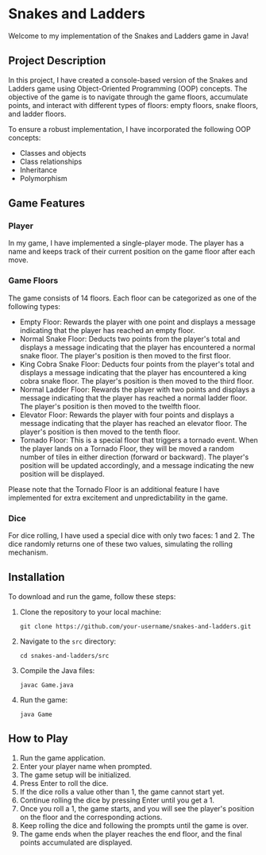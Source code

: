 # Snakes and Ladders

Welcome to my implementation of the Snakes and Ladders game in Java!

## Project Description

In this project, I have created a console-based version of the Snakes and Ladders game using Object-Oriented Programming (OOP) concepts. The objective of the game is to navigate through the game floors, accumulate points, and interact with different types of floors: empty floors, snake floors, and ladder floors.

To ensure a robust implementation, I have incorporated the following OOP concepts:
- Classes and objects
- Class relationships
- Inheritance
- Polymorphism

## Game Features

### Player

In my game, I have implemented a single-player mode. The player has a name and keeps track of their current position on the game floor after each move.

### Game Floors

The game consists of 14 floors. Each floor can be categorized as one of the following types:
- Empty Floor: Rewards the player with one point and displays a message indicating that the player has reached an empty floor.
- Normal Snake Floor: Deducts two points from the player's total and displays a message indicating that the player has encountered a normal snake floor. The player's position is then moved to the first floor.
- King Cobra Snake Floor: Deducts four points from the player's total and displays a message indicating that the player has encountered a king cobra snake floor. The player's position is then moved to the third floor.
- Normal Ladder Floor: Rewards the player with two points and displays a message indicating that the player has reached a normal ladder floor. The player's position is then moved to the twelfth floor.
- Elevator Floor: Rewards the player with four points and displays a message indicating that the player has reached an elevator floor. The player's position is then moved to the tenth floor.
- Tornado Floor: This is a special floor that triggers a tornado event. When the player lands on a Tornado Floor, they will be moved a random number of tiles in either direction (forward or backward). The player's position will be updated accordingly, and a message indicating the new position will be displayed.

Please note that the Tornado Floor is an additional feature I have implemented for extra excitement and unpredictability in the game.

### Dice

For dice rolling, I have used a special dice with only two faces: 1 and 2. The dice randomly returns one of these two values, simulating the rolling mechanism.

## Installation
To download and run the game, follow these steps:

1. Clone the repository to your local machine:

   ```shell
   git clone https://github.com/your-username/snakes-and-ladders.git
   ```
   
2. Navigate to the `src` directory:

   ```shell
   cd snakes-and-ladders/src
   ```
  
3. Compile the Java files:

   ```shell
   javac Game.java
   ```
  
4. Run the game:

   ```shell
   java Game
   ```

## How to Play

1. Run the game application.
2. Enter your player name when prompted.
3. The game setup will be initialized.
4. Press Enter to roll the dice.
5. If the dice rolls a value other than 1, the game cannot start yet.
6. Continue rolling the dice by pressing Enter until you get a 1.
7. Once you roll a 1, the game starts, and you will see the player's position on the floor and the corresponding actions.
8. Keep rolling the dice and following the prompts until the game is over.
9. The game ends when the player reaches the end floor, and the final points accumulated are displayed.
